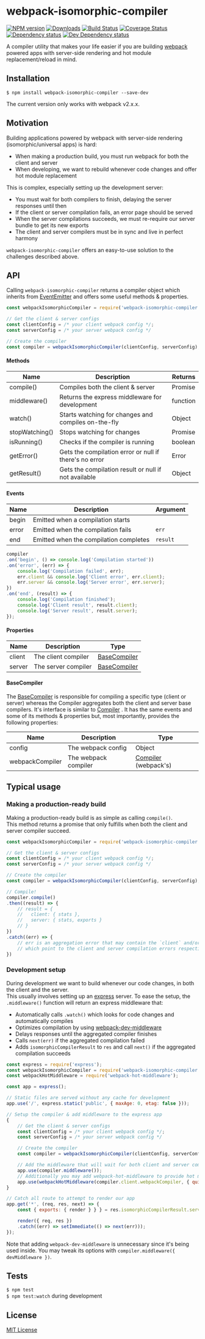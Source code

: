 # webpack-isomorphic-compiler

[![NPM version][npm-image]][npm-url] [![Downloads][downloads-image]][npm-url] [![Build Status][travis-image]][travis-url] [![Coverage Status][codecov-image]][codecov-url] [![Dependency status][david-dm-image]][david-dm-url] [![Dev Dependency status][david-dm-dev-image]][david-dm-dev-url]

[npm-url]:https://npmjs.org/package/webpack-isomorphic-compiler
[npm-image]:http://img.shields.io/npm/v/webpack-isomorphic-compiler.svg
[downloads-image]:http://img.shields.io/npm/dm/webpack-isomorphic-compiler.svg
[travis-url]:https://travis-ci.org/moxystudio/webpack-isomorphic-compiler
[travis-image]:http://img.shields.io/travis/moxystudio/webpack-isomorphic-compiler/master.svg
[codecov-url]:https://codecov.io/gh/moxystudio/webpack-isomorphic-compiler
[codecov-image]:https://img.shields.io/codecov/c/github/moxystudio/webpack-isomorphic-compiler/master.svg
[david-dm-url]:https://david-dm.org/moxystudio/webpack-isomorphic-compiler
[david-dm-image]:https://img.shields.io/david/moxystudio/webpack-isomorphic-compiler.svg
[david-dm-dev-url]:https://david-dm.org/moxystudio/webpack-isomorphic-compiler#info=devDependencies
[david-dm-dev-image]:https://img.shields.io/david/dev/moxystudio/webpack-isomorphic-compiler.svg

A compiler utility that makes your life easier if you are building [webpack](https://webpack.js.org/) powered apps with server-side rendering and hot module replacement/reload in mind.


## Installation

`$ npm install webpack-isomorphic-compiler --save-dev`

The current version only works with webpack v2.x.x.


## Motivation

Building applications powered by webpack with server-side rendering (isomorphic/universal apps) is hard:

- When making a production build, you must run webpack for both the client and server
- When developing, we want to rebuild whenever code changes and offer hot module replacement

This is complex, especially setting up the development server:

- You must wait for both compilers to finish, delaying the server responses until then
- If the client or server compilation fails, an error page should be served
- When the server compilations succeeds, we must re-require our server bundle to get its new exports
- The client and server compilers must be in sync and live in perfect harmony

`webpack-isomorphic-compiler` offers an easy-to-use solution to the challenges described above.


## API

Calling `webpack-isomorphic-compiler` returns a compiler object which inherits from [EventEmitter](https://nodejs.org/api/events.html) and offers some useful methods & properties.   

```js
const webpackIsomorphicCompiler = require('webpack-isomorphic-compiler');

// Get the client & server configs
const clientConfig = /* your client webpack config */;
const serverConfig = /* your server webpack config */

// Create the compiler
const compiler = webpackIsomorphicCompiler(clientConfig, serverConfig);
```


#### Methods

| Name   | Description   | Returns |
| ------ | ------------- | ------- |
| compile() | Compiles both the client & server | Promise |
| middleware() | Returns the express middleware for development | function |
| watch() | Starts watching for changes and compiles on-the-fly | Object |
| stopWatching() | Stops watching for changes | Promise |
| isRunning() | Checks if the compiler is running | boolean
| getError() | Gets the compilation error or null if there's no error | Error
| getResult() | Gets the compilation result or null if not available | Object


#### Events

| Name   | Description   | Argument |
| ------ | ------------- | -------- |
| begin | Emitted when a compilation starts | |
| error | Emitted when the compilation fails | `err` |
| end | Emitted when the compilation completes | `result` |

```js
compiler
.on('begin', () => console.log('Compilation started'))
.on('error', (err) => {
    console.log('Compilation failed', err);
    err.client && console.log('Client error', err.client);
    err.server && console.log('Server error', err.server);
})
.on('end', (result) => {
    console.log('Compilation finished');
    console.log('Client result', result.client);
    console.log('Server result', result.server);
});
```


#### Properties

| Name   | Description   | Type |
| ------ | ------------- | -------- |
| client | The client compiler | [BaseCompiler](./lib/baseCompiler) |
| server | The server compiler | [BaseCompiler](./lib/baseCompiler) |


#### BaseCompiler

The [BaseCompiler](./lib/baseCompiler) is responsible for compiling a specific type (client or server) whereas the Compiler aggregates both the client and server base compilers. It's interface is similar to [Compiler](./lib/compiler) . It has the same events and some of its methods & properties but, most importantly, provides the following properties:

| Name   | Description   | Type |
| ------ | ------------- | -------- |
| config | The webpack config | Object |
| webpackCompiler | The webpack compiler | [Compiler](https://github.com/webpack/webpack/blob/53bb15b1ed64f8636036f773100d502909bd1e6b/lib/Compiler.js#L158) (webpack's) |


## Typical usage

### Making a production-ready build

Making a production-ready build is as simple as calling `compile()`.  
This method returns a promise that only fulfills when both the client and server compiler succeed.

```js
const webpackIsomorphicCompiler = require('webpack-isomorphic-compiler');

// Get the client & server configs
const clientConfig = /* your client webpack config */;
const serverConfig = /* your server webpack config */

// Create the compiler
const compiler = webpackIsomorphicCompiler(clientConfig, serverConfig);

// Compile!
compiler.compile()
.then((result) => {
    // result = {
    //   client: { stats },
    //   server: { stats, exports }
    // }
})
.catch((err) => {
    // err is an aggregation error that may contain the `client` and/or `server` properties
    // which point to the client and server compilation errors respectively
})
```


### Development setup

During development we want to build whenever our code changes, in both the client and the server.   
This usually involves setting up an [express](https://expressjs.com/) server. To ease the setup, the `.middleware()` function will return an express middleware that:

- Automatically calls `.watch()` which looks for code changes and automatically compiles
- Optimizes compilation by using [webpack-dev-middleware](https://github.com/webpack/webpack-dev-middleware)
- Delays responses until the aggregated compiler finishes
- Calls `next(err)` if the aggregated compilation failed
- Adds `isomorphicCompilerResult` to `res` and call `next()` if the aggregated compilation succeeds


```js
const express = require('express');
const webpackIsomorphicCompiler = require('webpack-isomorphic-compiler');
const webpackHotMiddleware = require('webpack-hot-middleware');

const app = express();

// Static files are served without any cache for development
app.use('/', express.static('public', { maxAge: 0, etag: false }));

// Setup the compiler & add middleware to the express app
{
    // Get the client & server configs
    const clientConfig = /* your client webpack config */;
    const serverConfig = /* your server webpack config */

    // Create the compiler
    const compiler = webpackIsomorphicCompiler(clientConfig, serverConfig);

    // Add the middleware that will wait for both client and server compilations to be ready
    app.use(compiler.middleware());
    // Additionally you may add webpack-hot-middleware to provide hot module replacement
    app.use(webpackHotMiddleware(compiler.client.webpackCompiler, { quiet: true }));
}

// Catch all route to attempt to render our app
app.get('*', (req, res, next) => {
    const { exports: { render } } } = res.isomorphicCompilerResult.server;

    render({ req, res })
    .catch((err) => setImmediate(() => next(err)));
});
```

Note that adding `webpack-dev-middleware` is unnecessary since it's being used inside. You may tweak its options with `compiler.middleware({ devMiddleware })`.


## Tests

`$ npm test`   
`$ npm test:watch` during development


## License

[MIT License](http://opensource.org/licenses/MIT)
